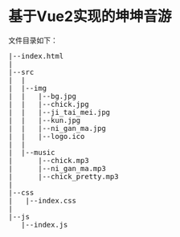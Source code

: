 # 基于Vue2实现的坤坤音游
文件目录如下：
<pre>
|--index.html
|
|--src
|  |
|  |--img
|  |   |--bg.jpg
|  |   |--chick.jpg
|  |   |--ji_tai_mei.jpg
|  |   |--kun.jpg
|  |   |--ni_gan_ma.jpg
|  |   |--logo.ico
|  |
|  |--music
|      |--chick.mp3
|      |--ni_gan_ma.mp3
|      |--chick_pretty.mp3
|
|--css
|   |--index.css
|
|--js
   |--index.js
</pre>

